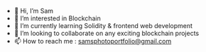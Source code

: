 - 👋 Hi, I’m Sam
- 👀 I’m interested in Blockchain
- 🌱 I’m currently learning Solidity & frontend web development
- 💞️ I’m looking to collaborate on any exciting blockchain projects
- 📫 How to reach me : samsphotoportfolio@gmail.com

<!---
imsamm8/imsamm8 is a ✨ special ✨ repository because its `README.md` (this file) appears on your GitHub profile.
You can click the Preview link to take a look at your changes.
--->

